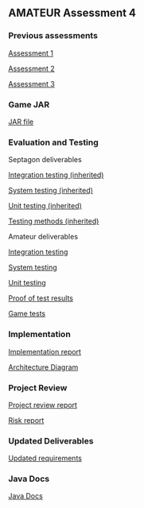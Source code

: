 ## AMATEUR Assessment 4

### Previous assessments
[Assessment 1](https://group7sepr.wixsite.com/mysite/assessment-1)

[Assessment 2](https://group7sepr.wixsite.com/mysite/assessment-2)

[Assessment 3](https://group7sepr.wixsite.com/mysite-1/assessment3)

### Game JAR
[JAR file](https://github.com/mchung1804/amateur.sepr.4/blob/master/WarKroyFinal.zip?raw=true)

### Evaluation and Testing
Septagon deliverables

[Integration testing (inherited)](https://c01085a2-7210-4426-99e3-86fb42d735a0.filesusr.com/ugd/b05237_0d683227ba1041dbb82b3b78e23038ad.pdf)

[System testing (inherited)](https://c01085a2-7210-4426-99e3-86fb42d735a0.filesusr.com/ugd/b05237_6fe11a80b83f45498771b34a213399c1.pdf)

[Unit testing (inherited)](https://c01085a2-7210-4426-99e3-86fb42d735a0.filesusr.com/ugd/b05237_e001bfb888f8454f85104a3fd3c22363.pdf)

[Testing methods (inherited)](https://c01085a2-7210-4426-99e3-86fb42d735a0.filesusr.com/ugd/b05237_4354b7d9a9a94aff9a70dcc797becab9.pdf)

Amateur deliverables

[Integration testing](https://c01085a2-7210-4426-99e3-86fb42d735a0.filesusr.com/ugd/b05237_621af1c2597f44cba9133401413c7255.pdf)

[System testing](https://c01085a2-7210-4426-99e3-86fb42d735a0.filesusr.com/ugd/b05237_ecbb27d6e55545fabdeabe51ea90e22b.pdf)

[Unit testing](https://c01085a2-7210-4426-99e3-86fb42d735a0.filesusr.com/ugd/b05237_f3db1900089e427ba3fb38f9688b92f5.pdf)

[Proof of test results](https://c01085a2-7210-4426-99e3-86fb42d735a0.filesusr.com/ugd/b05237_258ca9df08e642eaada4f5c6898bb7b6.pdf)

[Game tests](https://github.com/mchung1804/amateur.sepr.4/blob/master/tests.zip?raw=true)

### Implementation
[Implementation report](https://c01085a2-7210-4426-99e3-86fb42d735a0.filesusr.com/ugd/b05237_53f08d1a11af471aa7050d15ddd2ac13.pdf)

[Architecture Diagram](https://raw.githubusercontent.com/mchung1804/amateur.sepr.4/master/ArchDiagramAss4.png)

### Project Review
[Project review report](https://c01085a2-7210-4426-99e3-86fb42d735a0.filesusr.com/ugd/b05237_204507128c1f48deb17c5dc6ff6351e7.pdf)

[Risk report](https://c01085a2-7210-4426-99e3-86fb42d735a0.filesusr.com/ugd/b05237_f3f2e8855ad445b8b170acdf57d7f684.pdf)

### Updated Deliverables
[Updated requirements](https://c01085a2-7210-4426-99e3-86fb42d735a0.filesusr.com/ugd/b05237_ba5d3c411e964971b0cc712885f193e2.pdf)

### Java Docs
[Java Docs](https://github.com/mchung1804/amateur.sepr.4/blob/master/warKroy_Documentation.zip?raw=true)
